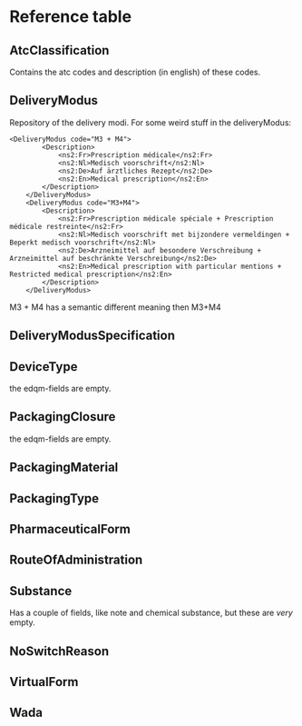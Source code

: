 # Reference table
## AtcClassification
Contains the atc codes and description (in english) of these codes.  

## DeliveryModus
Repository of the delivery modi. 
For some weird stuff in the deliveryModus:  
```    
<DeliveryModus code="M3 + M4">
        <Description>
            <ns2:Fr>Prescription médicale</ns2:Fr>
            <ns2:Nl>Medisch voorschrift</ns2:Nl>
            <ns2:De>Auf ärztliches Rezept</ns2:De>
            <ns2:En>Medical prescription</ns2:En>
        </Description>
    </DeliveryModus>
    <DeliveryModus code="M3+M4">
        <Description>
            <ns2:Fr>Prescription médicale spéciale + Prescription médicale restreinte</ns2:Fr>
            <ns2:Nl>Medisch voorschrift met bijzondere vermeldingen + Beperkt medisch voorschrift</ns2:Nl>
            <ns2:De>Arzneimittel auf besondere Verschreibung + Arzneimittel auf beschränkte Verschreibung</ns2:De>
            <ns2:En>Medical prescription with particular mentions + Restricted medical prescription</ns2:En>
        </Description>
    </DeliveryModus>
```
M3 + M4 has a semantic different meaning then M3+M4

## DeliveryModusSpecification

## DeviceType
the edqm-fields are empty.

## PackagingClosure
the edqm-fields are empty.

## PackagingMaterial

## PackagingType

## PharmaceuticalForm

## RouteOfAdministration

## Substance
Has a couple of fields, like note and chemical substance, but these are *very* empty.

## NoSwitchReason

## VirtualForm

## Wada
